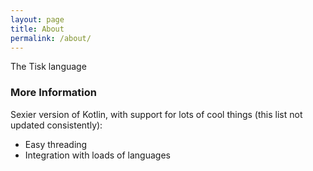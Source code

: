 ```yaml
---
layout: page
title: About
permalink: /about/
---
```


The Tisk language

### More Information

Sexier version of Kotlin, with support for lots of cool things (this list not updated consistently):
 * Easy threading
 * Integration with loads of languages
